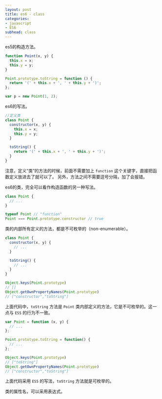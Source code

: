 ```yaml
---
layout: post
title: es6 - class
categories:
- javascript
- ES6
subhead: class
---
```


es5的构造方法。

```js
function Point(x, y) {
  this.x = x;
  this.y = y;
}

Point.prototype.toString = function () {
  return '(' + this.x + ', ' + this.y + ')';
};

var p = new Point(1, 2);
```

es6的写法。

```js
//定义类
class Point {
  constructor(x, y) {
    this.x = x;
    this.y = y;
  }

  toString() {
    return '(' + this.x + ', ' + this.y + ')';
  }
}
```

注意，定义“类”的方法的时候，前面不需要加上 `function` 这个关键字，直接把函数定义放进去了就可以了。
另外，方法之间不需要逗号分隔，加了会报错。

es6的类，完全可以看作构造函数的另一种写法。
<!--break-->

```js
class Point {
  // ...
}

typeof Point // "function"
Point === Point.prototype.constructor // true
```

类的内部所有定义的方法，都是不可枚举的（non-enumerable）。

```js
class Point {
  constructor(x, y) {
    // ...
  }

  toString() {
    // ...
  }
}

Object.keys(Point.prototype)
// []
Object.getOwnPropertyNames(Point.prototype)
// ["constructor","toString"]

```

上面代码中，`toString` 方法是 `Point` 类内部定义的方法，它是不可枚举的。这一点与 `ES5` 的行为不一致。

```js
var Point = function (x, y) {
  // ...
};

Point.prototype.toString = function() {
  // ...
};

Object.keys(Point.prototype)
// ["toString"]
Object.getOwnPropertyNames(Point.prototype)
// ["constructor","toString"]
```

上面代码采用 `ES5` 的写法，`toString` 方法就是可枚举的。

类的属性名，可以采用表达式。